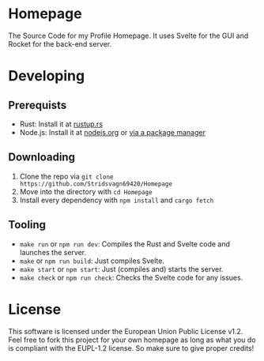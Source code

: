 # Homepage
The Source Code for my Profile Homepage. It uses Svelte for the GUI and Rocket for the back-end server.

# Developing
## Prerequists
* Rust: Install it at [rustup.rs](https://rustup.rs/)
* Node.js: Install it at [nodejs.org](https://nodejs.org/) or [via a package manager](https://nodejs.org/en/download/package-manager/)

## Downloading
1. Clone the repo via `git clone https://github.com/Stridsvagn69420/Homepage`
2. Move into the directory with `cd Homepage`
3. Install every dependency with `npm install` and `cargo fetch`

## Tooling
* `make run` or `npm run dev`: Compiles the Rust and Svelte code and launches the server.
* `make` or `npm run build`: Just compiles Svelte.
* `make start` or `npm start`: Just (compiles and) starts the server.
* `make check` or `npm run check`: Checks the Svelte code for any issues.

# License
This software is licensed under the European Union Public License v1.2. Feel free to fork this project for your own homepage as long as what you do is compliant with the EUPL-1.2 license. So make sure to give proper credits!